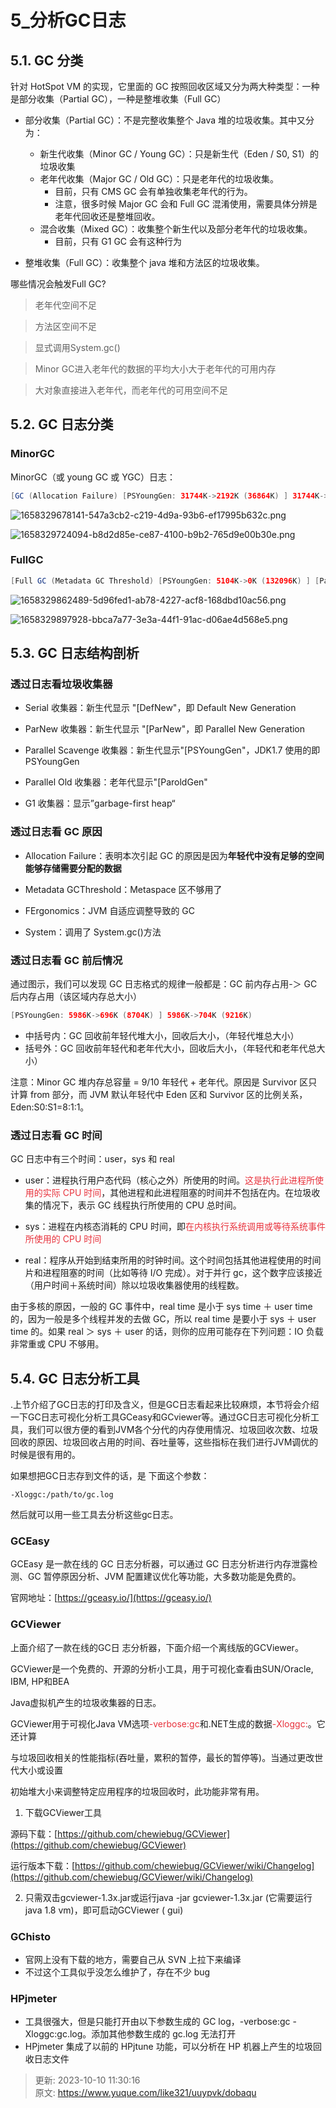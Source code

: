 # 5_分析GC日志

## 5.1. GC 分类


针对 HotSpot VM 的实现，它里面的 GC 按照回收区域又分为两大种类型：一种是部分收集（Partial GC），一种是整堆收集（Full GC）



+  部分收集（Partial GC）：不是完整收集整个 Java 堆的垃圾收集。其中又分为： 
    - 新生代收集（Minor GC / Young GC）：只是新生代（Eden / S0, S1）的垃圾收集
    - 老年代收集（Major GC / Old GC）：只是老年代的垃圾收集。
        * 目前，只有 CMS GC 会有单独收集老年代的行为。
        * 注意，很多时候 Major GC 会和 Full GC 混淆使用，需要具体分辨是老年代回收还是整堆回收。
    - 混合收集（Mixed GC）：收集整个新生代以及部分老年代的垃圾收集。
        * 目前，只有 G1 GC 会有这种行为 



+  整堆收集（Full GC）：收集整个 java 堆和方法区的垃圾收集。 



哪些情况会触发Full GC?

> 老年代空间不足
>

> 方法区空间不足
>

> 显式调用System.gc()
>

> Minor GC进入老年代的数据的平均大小大于老年代的可用内存
>

> 大对象直接进入老年代，而老年代的可用空间不足
>



## 5.2. GC 日志分类


### MinorGC


MinorGC（或 young GC 或 YGC）日志：



```java
[GC (Allocation Failure) [PSYoungGen: 31744K->2192K (36864K) ] 31744K->2200K (121856K), 0.0139308 secs] [Times: user=0.05 sys=0.01, real=0.01 secs]
```

![1658329678141-547a3cb2-c219-4d9a-93b6-ef17995b632c.png](./img/rjOf6gaSdKOVkWa4/1658329678141-547a3cb2-c219-4d9a-93b6-ef17995b632c-078913.png)



![1658329724094-b8d2d85e-ce87-4100-b9b2-765d9e00b30e.png](./img/rjOf6gaSdKOVkWa4/1658329724094-b8d2d85e-ce87-4100-b9b2-765d9e00b30e-735914.png)



### FullGC


```java
[Full GC (Metadata GC Threshold) [PSYoungGen: 5104K->0K (132096K) ] [Par01dGen: 416K->5453K (50176K) ]5520K->5453K (182272K), [Metaspace: 20637K->20637K (1067008K) ], 0.0245883 secs] [Times: user=0.06 sys=0.00, real=0.02 secs]
```



![1658329862489-5d96fed1-ab78-4227-acf8-168dbd10ac56.png](./img/rjOf6gaSdKOVkWa4/1658329862489-5d96fed1-ab78-4227-acf8-168dbd10ac56-626444.png)



![1658329897928-bbca7a77-3e3a-44f1-91ac-d06ae4d568e5.png](./img/rjOf6gaSdKOVkWa4/1658329897928-bbca7a77-3e3a-44f1-91ac-d06ae4d568e5-160241.png)



## 5.3. GC 日志结构剖析


### 透过日志看垃圾收集器


+  Serial 收集器：新生代显示 "[DefNew"，即 Default New Generation 



+  ParNew 收集器：新生代显示 "[ParNew"，即 Parallel New Generation 



+  Parallel Scavenge 收集器：新生代显示"[PSYoungGen"，JDK1.7 使用的即 PSYoungGen 



+  Parallel Old 收集器：老年代显示"[ParoldGen" 



+  G1 收集器：显示”garbage-first heap“ 



### 透过日志看 GC 原因


+ Allocation Failure：表明本次引起 GC 的原因是因为**年轻代中没有足够的空间能够存储需要分配的数据**



+ Metadata GCThreshold：Metaspace 区不够用了



+ FErgonomics：JVM 自适应调整导致的 GC



+ System：调用了 System.gc()方法



### 透过日志看 GC 前后情况


通过图示，我们可以发现 GC 日志格式的规律一般都是：GC 前内存占用-＞ GC 后内存占用（该区域内存总大小）



```java
[PSYoungGen: 5986K->696K (8704K) ] 5986K->704K (9216K)
```



+  中括号内：GC 回收前年轻代堆大小，回收后大小，（年轻代堆总大小） 
+  括号外：GC 回收前年轻代和老年代大小，回收后大小，（年轻代和老年代总大小） 



注意：Minor GC 堆内存总容量 = 9/10 年轻代 + 老年代。原因是 Survivor 区只计算 from 部分，而 JVM 默认年轻代中 Eden 区和 Survivor 区的比例关系，Eden:S0:S1=8:1:1。



### 透过日志看 GC 时间


GC 日志中有三个时间：user，sys 和 real



+ user：进程执行用户态代码（核心之外）所使用的时间。<font style="color:#E8323C;">这是执行此进程所使用的实际 CPU 时间</font>，其他进程和此进程阻塞的时间并不包括在内。在垃圾收集的情况下，表示 GC 线程执行所使用的 CPU 总时间。



+ sys：进程在内核态消耗的 CPU 时间，即<font style="color:#E8323C;">在内核执行系统调用或等待系统事件所使用的 CPU 时间</font>



+ real：程序从开始到结束所用的时钟时间。这个时间包括其他进程使用的时间片和进程阻塞的时间（比如等待 I/O 完成）。对于并行 gc，这个数字应该接近（用户时间＋系统时间）除以垃圾收集器使用的线程数。



由于多核的原因，一般的 GC 事件中，real time 是小于 sys time ＋ user time 的，因为一般是多个线程并发的去做 GC，所以 real time 是要小于 sys ＋ user time 的。如果 real ＞ sys ＋ user 的话，则你的应用可能存在下列问题：IO 负载非常重或 CPU 不够用。



## 5.4. GC 日志分析工具


.上节介绍了GC日志的打印及含义，但是GC日志看起来比较麻烦，本节将会介绍一下GC日志可视化分析工具GCeasy和GCviewer等。通过GC日志可视化分析工具，我们可以很方便的看到JVM各个分代的内存使用情况、垃圾回收次数、垃圾回收的原因、垃圾回收占用的时间、吞吐量等，这些指标在我们进行JVM调优的时候是很有用的。



如果想把GC日志存到文件的话，是 下面这个参数：

```shell
-Xloggc:/path/to/gc.log
```

然后就可以用一些工具去分析这些gc日志。





### GCEasy


GCEasy 是一款在线的 GC 日志分析器，可以通过 GC 日志分析进行内存泄露检测、GC 暂停原因分析、JVM 配置建议优化等功能，大多数功能是免费的。



官网地址：[https://gceasy.io/](https://gceasy.io/)



### GCViewer


上面介绍了一款在线的GC日 志分析器，下面介绍一个离线版的GCViewer。



GCViewer是一个免费的、开源的分析小工具，用于可视化查看由SUN/Oracle, IBM, HP和BEA

Java虚拟机产生的垃圾收集器的日志。



GCViewer用于可视化Java VM选项<font style="color:#E8323C;">-verbose:gc</font>和.NET生成的数据<font style="color:#E8323C;">-Xloggc:<file></font>。它还计算

与垃圾回收相关的性能指标(吞吐量，累积的暂停，最长的暂停等)。当通过更改世代大小或设置

初始堆大小来调整特定应用程序的垃圾回收时，此功能非常有用。



1. 下载GCViewer工具



源码下载：[https://github.com/chewiebug/GCViewer](https://github.com/chewiebug/GCViewer)



运行版本下载：[https://github.com/chewiebug/GCViewer/wiki/Changelog](https://github.com/chewiebug/GCViewer/wiki/Changelog)



2. 只需双击gcviewer-1.3x.jar或运行java -jar gcviewer-1.3x.jar (它需要运行java 1.8 vm)，即可启动GCViewer ( gui)



### GChisto


+ 官网上没有下载的地方，需要自己从 SVN 上拉下来编译
+ 不过这个工具似乎没怎么维护了，存在不少 bug



### HPjmeter


+ 工具很强大，但是只能打开由以下参数生成的 GC log，-verbose:gc -Xloggc:gc.log。添加其他参数生成的 gc.log 无法打开
+ HPjmeter 集成了以前的 HPjtune 功能，可以分析在 HP 机器上产生的垃圾回收日志文件



> 更新: 2023-10-10 11:30:16  
> 原文: <https://www.yuque.com/like321/uuypvk/dobaqu>